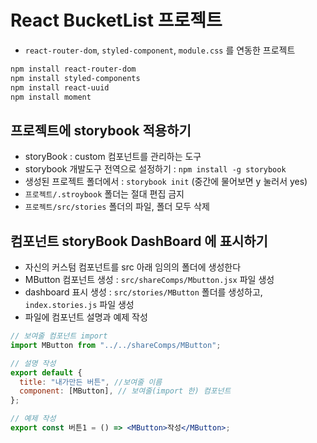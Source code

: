# React BucketList 프로젝트

- `react-router-dom`, `styled-component`, `module.css` 를 연동한 프로젝트

```bash
npm install react-router-dom
npm install styled-components
npm install react-uuid
npm install moment
```

## 프로젝트에 storybook 적용하기

- storyBook : custom 컴포넌트를 관리하는 도구
- storybook 개발도구 전역으로 설정하기 : `npm install -g storybook`
- 생성된 프로젝트 폴더에서 : `storybook init` (중간에 물어보면 y 눌러서 yes)
- `프로젝트/.stroybook` 폴더는 절대 편집 금지
- `프로젝트/src/stories` 폴더의 파일, 폴더 모두 삭제

## 컴포넌트 storyBook DashBoard 에 표시하기

- 자신의 커스텀 컴포넌트를 src 아래 임의의 폴더에 생성한다
- MButton 컴포넌트 생성 : `src/shareComps/Mbutton.jsx` 파일 생성
- dashboard 표시 생성 : `src/stories/MButton` 폴더를 생성하고, `index.stories.js` 파일 생성
- 파일에 컴포넌트 설명과 예제 작성

```jsx
// 보여줄 컴포넌트 import
import MButton from "../../shareComps/MButton";

// 설명 작성
export default {
  title: "내가만든 버튼", //보여줄 이름
  component: [MButton], // 보여줄(import 한) 컴포넌트
};

// 예제 작성
export const 버튼1 = () => <MButton>작성</MButton>;
```
